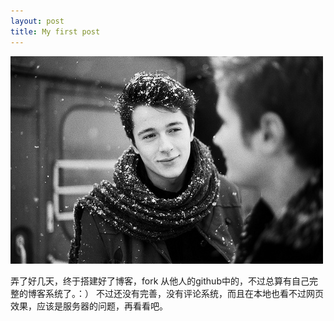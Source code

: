 ```yaml
---
layout: post
title: My first post
---
```


![photo](/public/images/testing.jpg)

弄了好几天，终于搭建好了博客，fork 从他人的github中的，不过总算有自己完整的博客系统了。：）
不过还没有完善，没有评论系统，而且在本地也看不过网页效果，应该是服务器的问题，再看看吧。